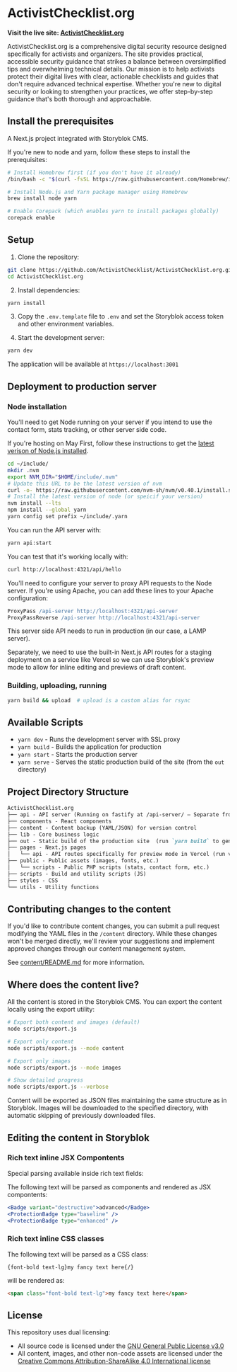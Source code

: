 # ActivistChecklist.org

**Visit the live site: [ActivistChecklist.org](https://activistchecklist.org)**

ActivistChecklist.org is a comprehensive digital security resource designed specifically for activists and organizers. The site provides practical, accessible security guidance that strikes a balance between oversimplified tips and overwhelming technical details. Our mission is to help activists protect their digital lives with clear, actionable checklists and guides that don't require advanced technical expertise. Whether you're new to digital security or looking to strengthen your practices, we offer step-by-step guidance that's both thorough and approachable.

## Install the prerequisites

A Next.js project integrated with Storyblok CMS.

If you're new to node and yarn, follow these steps to install the prerequisites:

```bash
# Install Homebrew first (if you don't have it already)
/bin/bash -c "$(curl -fsSL https://raw.githubusercontent.com/Homebrew/install/HEAD/install.sh)"

# Install Node.js and Yarn package manager using Homebrew
brew install node yarn

# Enable Corepack (which enables yarn to install packages globally)
corepack enable 
```

## Setup

1. Clone the repository:

```bash
git clone https://github.com/ActivistChecklist/ActivistChecklist.org.git
cd ActivistChecklist.org
```

2. Install dependencies:

```bash
yarn install
```

3. Copy the `.env.template` file to `.env` and set the Storyblok access token and other environment variables.

4. Start the development server:

```bash
yarn dev
```

The application will be available at `https://localhost:3001`

## Deployment to production server

### Node installation

You'll need to get Node running on your server if you intend to use the contact form, stats tracking, or other server side code.

If you're hosting on May First, follow these instructions to get the [latest verison of Node.js installed](https://help.mayfirst.org/en/guide/how-to-install-node-js-using-nvm).

```bash
cd ~/include/
mkdir .nvm
export NVM_DIR="$HOME/include/.nvm"
# Update this URL to be the latest version of nvm
curl -o- https://raw.githubusercontent.com/nvm-sh/nvm/v0.40.1/install.sh | bash
# Install the latest version of node (or speicif your version)
nvm install --lts
npm install --global yarn
yarn config set prefix ~/include/.yarn
```

You can run the API server with:

```bash
yarn api:start
```

You can test that it's working locally with:

```bash
curl http://localhost:4321/api/hello
```

You'll need to configure your server to proxy API requests to the Node server. If you're using Apache, you can add these lines to your Apache configuration:

```apache
ProxyPass /api-server http://localhost:4321/api-server
ProxyPassReverse /api-server http://localhost:4321/api-server
```

This server side API needs to run in production (in our case, a LAMP server).

Separately, we need to use the built-in Next.js API routes for a staging deployment on a service like Vercel so we can use Storyblok's preview mode to allow for inline editing and previews of draft content.

### Building, uploading, running

```bash
yarn build && upload  # upload is a custom alias for rsync
```

## Available Scripts

- `yarn dev` - Runs the development server with SSL proxy
- `yarn build` - Builds the application for production
- `yarn start` - Starts the production server
- `yarn serve` - Serves the static production build of the site (from the `out` directory)

## Project Directory Structure

```md
ActivistChecklist.org
├── api - API server (Running on fastify at /api-server/ – Separate from Next.js)
├── components - React components  
├── content - Content backup (YAML/JSON) for version control
├── lib - Core business logic
├── out - Static build of the production site  (run `yarn build` to generate)
├── pages - Next.js pages
│   └── api - API routes specifically for preview mode in Vercel (run via Next.js)
├── public - Public assets (images, fonts, etc.)
│   └── scripts - Public PHP scripts (stats, contact form, etc.)
├── scripts - Build and utility scripts (JS)
├── styles - CSS
└── utils - Utility functions  
```

## Contributing changes to the content

If you'd like to contribute content changes, you can submit a pull request modifying the YAML files in the `/content` directory. While these changes won't be merged directly, we'll review your suggestions and implement approved changes through our content management system.

See [content/README.md](content/README.md) for more information.

## Where does the content live?

All the content is stored in the Storyblok CMS.  You can export the content locally using the export utility:

```bash
# Export both content and images (default)
node scripts/export.js

# Export only content
node scripts/export.js --mode content

# Export only images
node scripts/export.js --mode images

# Show detailed progress
node scripts/export.js --verbose
```

Content will be exported as JSON files maintaining the same structure as in Storyblok. Images will be downloaded to the specified directory, with automatic skipping of previously downloaded files.

## Editing the content in Storyblok

### Rich text inline JSX Compontents

Special parsing available inside rich text fields:

The following text will be parsed as components and rendered as JSX compontents:

```jsx
<Badge variant="destructive">advanced</Badge>
<ProtectionBadge type="baseline" />
<ProtectionBadge type="enhanced" />
```

### Rich text inline CSS classes

The following text will be parsed as a CSS class:

```text
{font-bold text-lg}my fancy text here{/}
```

will be rendered as:

```html
<span class="font-bold text-lg">my fancy text here</span>
```

## License

This repository uses dual licensing:

- All source code is licensed under the [GNU General Public License v3.0](LICENSE-CODE)
- All content, images, and other non-code assets are licensed under the [Creative Commons Attribution-ShareAlike 4.0 International license](https://creativecommons.org/licenses/by-sa/4.0/)
